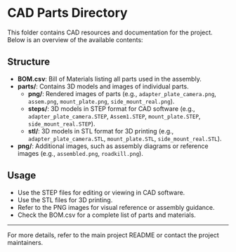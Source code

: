 # CAD Parts Directory

This folder contains CAD resources and documentation for the project. Below is an overview of the available contents:

## Structure

- **BOM.csv**: Bill of Materials listing all parts used in the assembly.
- **parts/**: Contains 3D models and images of individual parts.
  - **png/**: Rendered images of parts (e.g., `adapter_plate_camera.png`, `assem.png`, `mount_plate.png`, `side_mount_real.png`).
  - **steps/**: 3D models in STEP format for CAD software (e.g., `adapter_plate_camera.STEP`, `Assem1.STEP`, `mount_plate.STEP`, `side_mount_real.STEP`).
  - **stl/**: 3D models in STL format for 3D printing (e.g., `adapter_plate_camera.STL`, `mount_plate.STL`, `side_mount_real.STL`).
- **png/**: Additional images, such as assembly diagrams or reference images (e.g., `assembled.png`, `roadkill.png`).

## Usage
- Use the STEP files for editing or viewing in CAD software.
- Use the STL files for 3D printing.
- Refer to the PNG images for visual reference or assembly guidance.
- Check the BOM.csv for a complete list of parts and materials.

---

For more details, refer to the main project README or contact the project maintainers.
